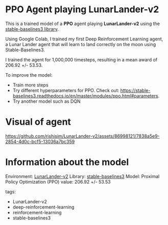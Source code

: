 
# **PPO** Agent playing **LunarLander-v2**
This is a trained model of a **PPO** agent playing **LunarLander-v2** using the [stable-baselines3 library](https://github.com/DLR-RM/stable-baselines3).

Using Google Colab, I trained my first Deep Reinforcement Learning agent, a Lunar Lander agent that will learn to land correctly on the moon using Stable-Baselines3.

I trained the agent for 1,000,000 timesteps, resulting in a mean award of 206.92 +/- 53.53.

To improve the model:
- Train more steps
- Try different hyperparameters for PPO. Check out: https://stable-baselines3.readthedocs.io/en/master/modules/ppo.html#parameters.
- Try another model such as DQN

# Visual of agent
https://github.com/rishisim/LunarLander-v2/assets/86998121/7838a5e9-2854-4d0c-bcf5-13036a7bc359

# Information about the model
Environment: [LunarLander-v2](https://gymnasium.farama.org/environments/box2d/lunar_lander/)
Library: [stable-baselines3](https://github.com/DLR-RM/stable-baselines3)
Model: Proximal Policy Optimization (PPO)
value: 206.92 +/- 53.53

tags:
- LunarLander-v2
- deep-reinforcement-learning
- reinforcement-learning
- stable-baselines3



